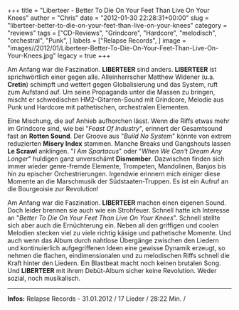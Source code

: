 +++
title = "Liberteer - Better To Die On Your Feet Than Live On Your Knees"
author = "Chris"
date = "2012-01-30 22:28:31+00:00"
slug = "liberteer-better-to-die-on-your-feet-than-live-on-your-knees"
category = "reviews"
tags = ["CD-Reviews", "Grindcore", "Hardcore", "melodisch", "orchestral", "Punk", ]
labels = ["Relapse Records", ]
image = "images//2012/01/Liberteer-Better-To-Die-On-Your-Feet-Than-Live-On-Your-Knees.jpg"
legacy = true
+++

Am Anfang war die Faszination. **LIBERTEER** sind anders. **LIBERTEER** ist sprichwörtlich einer gegen alle. Alleinherrscher Matthew Widener (u.a. **Cretin**) schimpft und wettert gegen Globalisierung und das System, ruft zum Aufstand auf. Um seine Propaganda unter die Massen zu bringen, mischt er schwedischen HM2-Gitarren-Sound mit Grindcore, Melodie aus Punk und Hardcore mit pathetischen, orchestralen Elementen.

Eine Mischung, die auf Anhieb aufhorchen lässt. Wenn die Riffs etwas mehr im Grindcore sind, wie bei "_Feast Of Industry_", erinnert der Gesamtsound fast an **Rotten Sound**. Der Groove aus "_Build No System_" könnte von extrem reduzierten **Misery Index** stammen. Manche Breaks und Gangshouts lassen **Le Scrawl** anklingen. "_I Am Spartacus_" oder "_When We Can't Dream Any Longer_" huldigen ganz unverschämt **Dismember**. Dazwischen finden sich immer wieder genre-fremde Elemente, Trompeten, Mandolinen, Banjos bis hin zu epischer Orchestrierungen. Irgendwie erinnern mich einiger diese Momente an die Marschmusik der Südstaaten-Truppen. Es ist ein Aufruf an die Bourgeoisie zur Revolution!

Am Anfang war die Faszination. **LIBERTEER** machen einen eigenen Sound. Doch leider brennen sie auch wie ein Strohfeuer. Schnell hatte ich Interesse an "_Better To Die On Your Feet Than Live On Your Knees_". Schnell stellte sich aber auch die Ernüchterung ein. Neben all den griffigen und coolen Melodien stecken viel zu viele richtig käsige und pathetische Momente. Und auch wenn das Album durch nahtlose Übergänge zwischen den Liedern und kontinuierlich aufgegriffenen Ideen eine gewisse Dynamik erzeugt, so nehmen die flachen, eindimensionalen und zu melodischen Riffs schnell die Kraft hinter den Liedern. Ein Blastbeat macht noch keinen brutalen Song. Und **LIBERTEER** mit ihrem Debüt-Album sicher keine Revolution. Weder sozial, noch musikalisch.



---
**Infos:**
Relapse Records - 31.01.2012 / 
17 Lieder / 28:22 Min. / 
